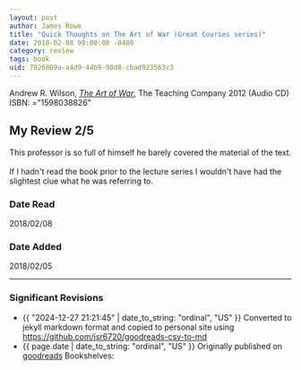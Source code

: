 ```yaml
---
layout: post
author: James Rowe
title: "Quick Thoughts on The Art of War (Great Courses series)"
date: 2018-02-08 00:00:00 -0400
category: review
tags: book 
uid: 7026869a-a4d9-44b9-98d8-cbad923563c3
---
```


Andrew R. Wilson, *[The Art of War](https://www.goodreads.com/book/show/17203820)*,  The Teaching Company 2012 (Audio CD) ISBN: ="1598038826"

## My Review 2/5

This professor is so full of himself he barely covered the material of the text.<br/><br/>If I hadn't read the book prior to the lecture series I wouldn't have had the slightest clue what he was referring to.

### Date Read
2018/02/08

### Date Added
2018/02/05

---

### Significant Revisions

- {{ "2024-12-27 21:21:45" | date_to_string: "ordinal", "US" }} Converted to jekyll markdown format and copied to personal site using <https://github.com/jsr6720/goodreads-csv-to-md>
- {{ page.date | date_to_string: "ordinal", "US" }} Originally published on [goodreads](https://www.goodreads.com) Bookshelves: 